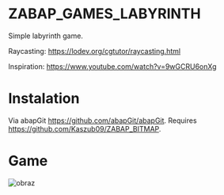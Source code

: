# ZABAP_GAMES_LABYRINTH
Simple labyrinth game.

Raycasting: https://lodev.org/cgtutor/raycasting.html

Inspiration: https://www.youtube.com/watch?v=9wGCRU6onXg

# Instalation
Via abapGit https://github.com/abapGit/abapGit. Requires https://github.com/Kaszub09/ZABAP_BITMAP.

# Game
![obraz](https://github.com/user-attachments/assets/813837fb-802a-418f-9009-e256803b5e83)
